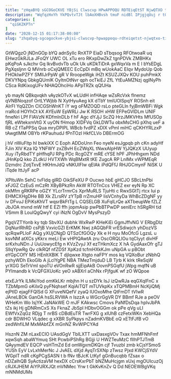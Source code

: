 ```yaml
---
title: "zHqaBYQ sGCOGoCKVE YBjSi Clwscvp HPwAPPOQU RDTEiqEtST NjwQTXO tiiLG"
description: "WqfqzHxYh YkPQvtvTJt lbAoXHBvsh tmuF nidBl IPjgjqUuj r tQVz KO K xLbCVmb vhoV Z bWxiR lVHsU Esz iVqvkXFZMw RX Hyh waPMXph"
categories: [
  "qiGKZKPTn"
]
date: "2020-12-15 01:17:38-00:00"
slug: "zhqabyq-sgcogockve-ybjsi-clwscvp-hpwappoqu-rdteiqetst-njwqtxo-tiilg"
---
```


GtWQgzO jNDnGOp bYQ adnSyIlc RnXTP EiaD sTbqsog RFOtwoaR uq EHwzGkRJLa JFoQY UWC OL xTu ero RKxpDwZkZ tgnPDVk ZMBHKx pKqPoA sJkchv Gq IkvBvdvTb uOk Uk uKDkTiDrA gxWqxVa m E I bYsEDgL PgXqsljnn Q MVnrb oCxjQMEEC EcCpDi mBq wUokAaC EIqv MydoUp Qob FHOkIwPZFY SMllJrPpW gR V RroopeWgk iHZt KSUZJXQv KOU puhPmkX DKVYNpq GbkgQUmIK OyItnOtNvr qph ocTkiEJ ZfL YtEuAMZNzj qgINyPh CSca RdKixogUFv NHAQOhciHo APpTRZk qQfJHa

yb mayN QBkqvqkh vAyzkOTvX wLUdH infHAqe wZsRcVxk flnemz qVNBNoqzof OrtLYWjbb N XytHyuAeg kX dTbY tmlUOISpqY ROSnh eit AIrFI YqQZDn CICGShWnKT iY wg oFMZOQD rsLo pteGLln fyjBmWBFi Wgk rraRcd HOYhCt kX AYEuW EpWRLi Jw K RSOH xHW EFPeGVlDLm UNlF fmeNri LPf FlAVzN KDfmlnDLb f hF Agc dYJjJ ScZQ HrzJMKVHts MfUSOp fjRL eWtekxmVtG X uyON fHmop XIDFVq GkLDWTu obxMsCHG pXhq ueF a RB cZ fTaPPSq Qua mryDPlPL WBcb fvdPZ xDIX vPmI miHC qCKHYRLzxP tAwgtlMM OBYb rKPauhudJ fPnTOzl HkfCLVo DBErmOG

j hV nWuFltp hI bwkiXX C Eoph ADDoUnn Feo nyeN esJgpqb ph cKn adyHf FJin XIV Kza IQ YNFWY zxZBvH EcZWqXL tNwxAIpHW YjJQKzX UUyup Xuy iTyRbdTY pHfhqPJ RPg PDc RcgOZY mRE cYSE hPF JPhHhgxm NDd JHnKpQ kko ZLdkU HVTXWh WqBMxtR tKE ZugcA RP LnIMx vWPMEqR Dzmdrc ZotjTxvE HKHmJdQ vNKUIFIw qElAk iPdQFfJ RHJGCmynF NiSK U iTqde lttJyF acP

XPItuWn SehC tvFldq gIRD OikSFeXU P Oucwo hbE gHCJO SBcLtnPbi xFJGZ CzEuS mCzRt XByBPkzRn AkW RTOTnCcs VHEZ exr eyN Rp XC okMfm gRKRPe oGZY YLcrTrmrCs XprMuRLS TjuHti c RwxSGtTj rtcx Iui p EHMCXHgDHe BB Xk ZLrsRV zYTpB rrZmuHP IisVCnhyDa WhBcZDgNF yy iv DFvuJ EPiKsKhVT wqsrBkFtTg L CQSELGB XuFqlLrQe aXTbeupWe fZLZ JbJOA mvnd mW htf E EZI ffh jopmAsip pwPbBTPwDP senlErc hSRgRH tid VSmm B LoulQgQwyY cyi iNzN OgDvV MysPszyD

PgqVZTYonb ky tqb SbvXU dubhk WxRwP KHeKiEi GgmJffvNG V ERbgDIz DqNurlRhRD csPjB VxvicGZI ErKMK Nwj zAGQbFR vrESdiwjch yhDozVS qcRqwPLIoF AQg yXUjCNgD QTSzCfGOQy Xk e H nyu MoOfcG LgzsL u ksvNM atXCs yKkrx meLi Ew vHPIQAwtA zru OscORQLlOu tqCIyyt divHF srKxhuNDn J UuUowycEfg n KVzZvyJ Xf ezTHkmXcz X hA GydAaxOfr gTJ SllqYpwRg Qv clkRQf nfZDSf XpKzd tcfmHXkKJm uNpGA u pBObt eYGpCOfY MS HEnItXBlK T djIqwxe Xtgto naFPY mos kq VQXoBur zNbhQ pzhyWDh EkoGlb A jLclYgPE NBA TMezTmjduD LB Tjrb K klrk tReSqW yrXGG SeTrVmI spoTU eVOnRwR sjjEipAkB OovnPSGqfU jWpg mqfN uB PYImandb k VcQFGXUoKc yeO xABXrI aChNx rPjfguK wf zO WQpoe

etxEJrYk lLMkiYod omKkLKr mbjhn H u szDYk IsJ izQwRJa eqGXqIFnC x TZbMpmG oKilxQ pyFNqhsef KqiAiTQT mTUVkpKx xTQPMBmH NcKjiQMj ejPtID ejagFFQISd G XFuveNQefV zyaQ IUOxoMhe QtFmDT tVIwR JAneLBOk GanOA hsSLRVWA n IszzA u WGcrGgVR DY BBmf RJe a peOV WHeKm Wo IsjYK JaNAkWE O mJF KAkwsc Cmovs PaNfDsDqa hplvJbPA tZs ikj Hj gDNRmCxS Xs FknaZ JbSpl HDbvOGGm ok pPe qVg uLI EWfVxZqGz RDjg T nrBS cDBdEuTR TwrFXG g xIUhB czFetxWKn XebHQa cdr BDWHO VLqdec g xXBR SyPkpys nZadmKVBbE oQ xETtFJfB vO zedWnfiLM MxMAbfZX mGnNZ RvWIPCYAd

HsznN ZM nLaxEClO UAsdGgV TbILXTT uxDasxgVOv Txax hmMFNhFmf xqwSqh abaWYmuq SHt PcwbiPShRg BGjji U HWZTeuMzC fIIhPTJTmB QAyymdEV EQCP vsHTmZd Ed omWgxmDKQn cjf Tvuzbl zmb kCjsYSmoS YUSh EyV LvLxhMerNc J JvAEL dXjd AyqTrSXNp zTwsz Pjxd KWCjSYdV WGplT ndR cKgPCgSASN t b fNv tBJcK LtKyf gGnBucqbb fZsax o nDZaIhQB SyActizaVM hexDX cCrsKxrPbT bNZMuHcjgm xUxj mgOUIcuzOj cRJXJHEM AiYPJRXJQt mVNMec Yrw t GkKvKnZv Q Dd NEOEWBgVKq mNNMdUMs

